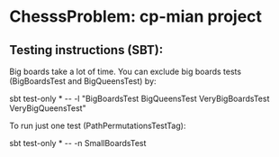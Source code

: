ChesssProblem: cp-mian project
==============================


Testing instructions (SBT):
---------------------------

Big boards take a lot of time. You can exclude big boards tests (BigBoardsTest and BigQueensTest) by:
<p>sbt test-only * -- -l "BigBoardsTest BigQueensTest VeryBigBoardsTest VeryBigQueensTest"</p>

To run just one test (PathPermutationsTestTag):
<p>sbt test-only * -- -n SmallBoardsTest</p>